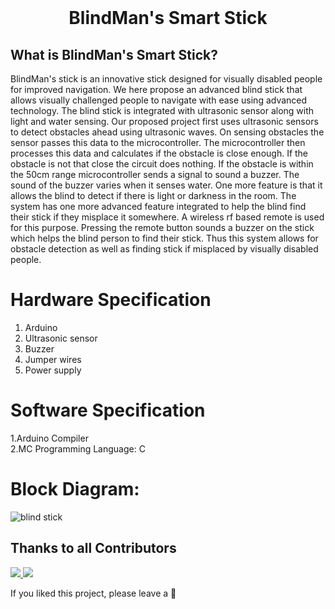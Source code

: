
<br>
<h1 align="center">
BlindMan's Smart Stick 
</h1>

<h2>
 What is BlindMan's Smart Stick?
</h2>

BlindMan's stick is an innovative stick designed for visually disabled people for improved navigation. We here propose an advanced blind stick that allows visually challenged people to navigate with ease using advanced technology. The blind stick is integrated with ultrasonic sensor along with light and water sensing. Our proposed project first uses ultrasonic sensors to detect obstacles ahead using ultrasonic waves. On sensing obstacles the sensor passes this data to the microcontroller. The microcontroller then processes this data and calculates if the obstacle is close enough. If the obstacle is not that close the circuit does nothing. If the obstacle is within the 50cm range microcontroller sends a signal to sound a buzzer. The sound of the buzzer varies when it senses water. One more feature is that it allows the blind to detect if there is light or darkness in the room. The system has one more advanced feature integrated to help the blind find their stick if they misplace it somewhere. A wireless rf based remote is used for this purpose. Pressing the remote button sounds a buzzer on the stick which helps the blind person to find their stick. Thus this system allows for obstacle detection as well as finding stick if misplaced by visually disabled people.



# Hardware Specification
1. Arduino <br>
2. Ultrasonic sensor<br>
3. Buzzer <br>
4. Jumper wires<br> 
5. Power supply<br>


# Software Specification
1.Arduino Compiler<br>
2.MC Programming Language: C<br>

# Block Diagram:


![blind stick](https://user-images.githubusercontent.com/103033530/193420674-f2433a63-b4cf-4dbf-8619-0b2d4039429c.PNG)


## Thanks to all Contributors

<a href="https://github.com/poonam-kumawat/BlindMans_Smart_Stick">
  <img src="https://contrib.rocks/image?repo=poonam-kumawat/BlindMans_Smart_Stick" />
  
</a>
<a href="https://github.com/poonam-kumawat/BlindMans_Smart_Stick/graphs/contributors">
  <img src="https://contrib.rocks/image?repo=AshishisLiquid/BlindMans_Smart_Stick" />
  
</a>




If you liked this project, please leave a 🌟
